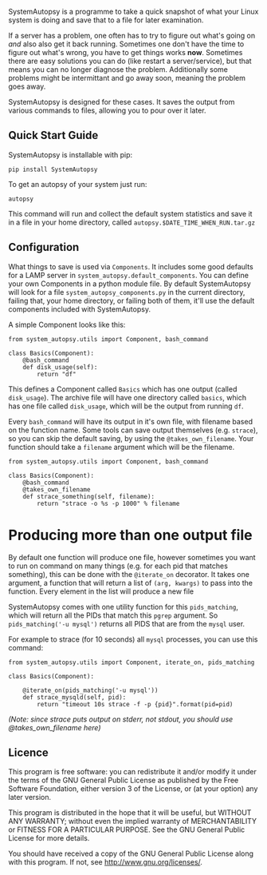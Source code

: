 SystemAutopsy is a programme to take a quick snapshot of what your Linux system
is doing and save that to a file for later examination.

If a server has a problem, one often has to try to figure out what's going on
*and* also also get it back running. Sometimes one don't have the time to figure
out what's wrong, you have to get things works **now**. Sometimes there are easy
solutions you can do (like restart a server/service), but that means you can no
longer diagnose the problem. Additionally some problems might be intermittant
and go away soon, meaning the problem goes away.

SystemAutopsy is designed for these cases. It saves the output from various
commands to files, allowing you to pour over it later.

Quick Start Guide
-----------------

SystemAutopsy is installable with pip:

    pip install SystemAutopsy

To get an autopsy of your system just run:

    autopsy

This command will run and collect the default system statistics and save it in
a file in your home directory, called ``autopsy.$DATE_TIME_WHEN_RUN.tar.gz``

Configuration
-------------

What things to save is used via ``Components``. It includes some good defaults
for a LAMP server in ``system_autopsy.default_components``. You can define your
own Components in a python module file. By default SystemAutopsy will look for
a file ``system_autopsy_components.py`` in the current directory, failing that,
your home directory, or failing both of them, it'll use the default components
included with SystemAutopsy.

A simple Component looks like this:

    from system_autopsy.utils import Component, bash_command

    class Basics(Component):
        @bash_command
        def disk_usage(self):
            return "df"

This defines a Component called ``Basics`` which has one output (called
``disk_usage``). The archive file will have one directory called ``basics``,
which has one file called ``disk_usage``, which will be the output from running
``df``.

Every ``bash_command`` will have its output in it's own file, with filename
based on the function name. Some tools can save output themselves (e.g.
``strace``), so you can skip the default saving, by using the
``@takes_own_filename``. Your function should take a ``filename`` argument
which will be the filename.

    from system_autopsy.utils import Component, bash_command

    class Basics(Component):
        @bash_command
        @takes_own_filename
        def strace_something(self, filename):
            return "strace -o %s -p 1000" % filename

Producing more than one output file
===================================

By default one function will produce one file, however sometimes you want to
run on command on many things (e.g. for each pid that matches something), this
can be done with the ``@iterate_on`` decorator. It takes one argument, a
function that will return a list of ``(arg, kwargs)`` to pass into the
function. Every element in the list will produce a new file

SystemAutopsy comes with one utility function for this ``pids_matching``, which
will return all the PIDs that match this ``pgrep`` argument. So
``pids_matching('-u mysql')`` returns all PIDS that are from the ``mysql``
user.

For example to strace (for 10 seconds) all ``mysql`` processes, you can use
this command:

    from system_autopsy.utils import Component, iterate_on, pids_matching

    class Basics(Component):

        @iterate_on(pids_matching('-u mysql'))
        def strace_mysqld(self, pid):
            return "timeout 10s strace -f -p {pid}".format(pid=pid)


*(Note: since strace puts output on stderr, not stdout, you should use
@takes_own_filename here)*


Licence
-------

This program is free software: you can redistribute it and/or modify
it under the terms of the GNU General Public License as published by
the Free Software Foundation, either version 3 of the License, or
(at your option) any later version.

This program is distributed in the hope that it will be useful,
but WITHOUT ANY WARRANTY; without even the implied warranty of
MERCHANTABILITY or FITNESS FOR A PARTICULAR PURPOSE.  See the
GNU General Public License for more details.

You should have received a copy of the GNU General Public License
along with this program.  If not, see <http://www.gnu.org/licenses/>.

